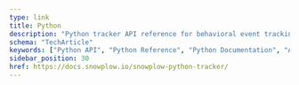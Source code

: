 ```yaml
---
type: link
title: Python
description: "Python tracker API reference for behavioral event tracking in web applications and data pipelines."
schema: "TechArticle"
keywords: ["Python API", "Python Reference", "Python Documentation", "API Documentation", "Python SDK", "Python Tracker"]
sidebar_position: 30
href: https://docs.snowplow.io/snowplow-python-tracker/
---
```


